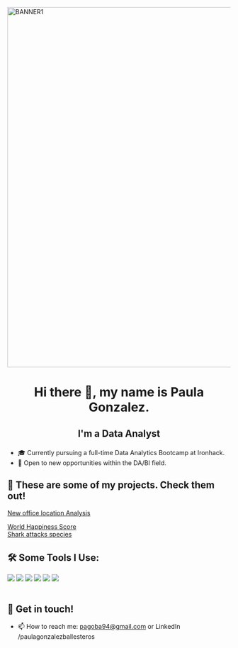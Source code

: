 <p align=”center”>

<img width="813" alt="BANNER1" src="https://github.com/pagoba94/pagoba94/assets/127286755/eab9c6a8-e3aa-4667-965d-b213edad2c63">

</p>

# <p align="center">Hi there 👋, my name is Paula Gonzalez. </p>
## <p align="center"> I'm a Data Analyst </p>

- 🎓 Currently pursuing a full-time Data Analytics Bootcamp at Ironhack.
- 🔎 Open to new opportunities within the DA/BI field.

## 🔭 These are some of my projects. Check them out!

[New office location Analysis](https://github.com/pagoba94/project3)

[World Happiness Score](https://github.com/pagoba94/project2)                                                                                                                              
[Shark attacks species](https://github.com/pagoba94/project1) 

## 🛠️ Some Tools I Use:
  <img src="https://img.shields.io/badge/pandas-150458.svg?style=for-the-badge&logo=pandas&logoColor=white"/>
  <img src="https://img.shields.io/badge/NumPy-013243.svg?style=for-the-badge&logo=NumPy&logoColor=white"/>
  <img src="https://img.shields.io/badge/Plotly-3F4F75.svg?style=for-the-badge&logo=Plotly&logoColor=white"/>
  <img src="https://img.shields.io/badge/MongoDB-47A248.svg?style=for-the-badge&logo=MongoDB&logoColor=white"/>
  <img src="https://img.shields.io/badge/GitHub-181717.svg?style=for-the-badge&logo=GitHub&logoColor=white"/>
  <img src="https://img.shields.io/badge/Google%20Analytics-E37400.svg?style=for-the-badge&logo=Google-Analytics&logoColor=white"/>
    <br/><br/>

## 💬 Get in touch!                                                                                                                           
* 📫 How to reach me: pagoba94@gmail.com or LinkedIn /paulagonzalezballesteros


